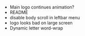 * Main logo continues animation?
* README
* disable body scroll in leftbar menu
* logo looks bad on large screen
* Dynamic letter word-wrap
